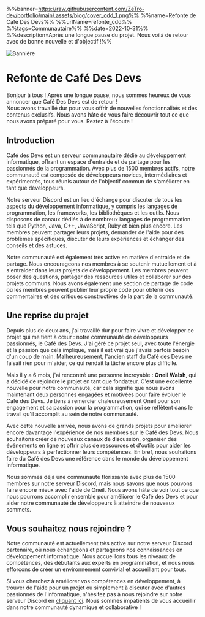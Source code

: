 %%banner=https://raw.githubusercontent.com/ZeTro-dev/portfolio/main/.assets/blog/cover_cdd_1.png%%
%%name=Refonte de Café Des Devs%%
%%urlName=refonte_cdd%%
%%tags=Communautaire%%
%%date=2022-10-31%%
%%description=Après une longue pause du projet. Nous voilà de retour avec de bonne nouvelle et d'objectif !%%

![Bannière](https://raw.githubusercontent.com/ZeTro-dev/portfolio/main/.assets/blog/banner_cdd_1.png)
# Refonte de Café Des Devs
Bonjour à tous ! Après une longue pause, nous sommes heureux de vous annoncer que Café Des Devs est de retour ! </br>Nous avons travaillé dur pour vous offrir de nouvelles fonctionnalités et des contenus exclusifs. Nous avons hâte de vous faire découvrir tout ce que nous avons préparé pour vous. Restez à l'écoute !


## Introduction
Café des Devs est un serveur communautaire dédié au développement informatique, offrant un espace d'entraide et de partage pour les passionnés de la programmation. Avec plus de 1500 membres actifs, notre communauté est composée de développeurs novices, intermédiaires et expérimentés, tous réunis autour de l'objectif commun de s'améliorer en tant que développeurs.

Notre serveur Discord est un lieu d'échange pour discuter de tous les aspects du développement informatique, y compris les langages de programmation, les frameworks, les bibliothèques et les outils. Nous disposons de canaux dédiés à de nombreux langages de programmation tels que Python, Java, C++, JavaScript, Ruby et bien plus encore. Les membres peuvent partager leurs projets, demander de l'aide pour des problèmes spécifiques, discuter de leurs expériences et échanger des conseils et des astuces.

Notre communauté est également très active en matière d'entraide et de partage. Nous encourageons nos membres à se soutenir mutuellement et à s'entraider dans leurs projets de développement. Les membres peuvent poser des questions, partager des ressources utiles et collaborer sur des projets communs. Nous avons également une section de partage de code où les membres peuvent publier leur propre code pour obtenir des commentaires et des critiques constructives de la part de la communauté.


## Une reprise du projet
Depuis plus de deux ans, j'ai travaillé dur pour faire vivre et développer ce projet qui me tient à cœur : notre communauté de développeurs passionnés, le Café des Devs. J'ai géré ce projet seul, avec toute l'énergie et la passion que cela implique, mais il est vrai que j'avais parfois besoin d'un coup de main. Malheureusement, l'ancien staff du Café des Devs ne faisait rien pour m'aider, ce qui rendait la tâche encore plus difficile.

Mais il y a 6 mois, j'ai rencontré une personne incroyable : **Oneil Walsh**, qui a décidé de rejoindre le projet en tant que fondateur. C'est une excellente nouvelle pour notre communauté, car cela signifie que nous avons maintenant deux personnes engagées et motivées pour faire évoluer le Café des Devs. Je tiens à remercier chaleureusement Oneil pour son engagement et sa passion pour la programmation, qui se reflètent dans le travail qu'il accomplit au sein de notre communauté.

Avec cette nouvelle arrivée, nous avons de grands projets pour améliorer encore davantage l'expérience de nos membres sur le Café des Devs. Nous souhaitons créer de nouveaux canaux de discussion, organiser des événements en ligne et offrir plus de ressources et d'outils pour aider les développeurs à perfectionner leurs compétences. En bref, nous souhaitons faire du Café des Devs une référence dans le monde du développement informatique.

Nous sommes déjà une communauté florissante avec plus de 1500 membres sur notre serveur Discord, mais nous savons que nous pouvons faire encore mieux avec l'aide de Oneil. Nous avons hâte de voir tout ce que nous pourrons accomplir ensemble pour améliorer le Café des Devs et pour aider notre communauté de développeurs à atteindre de nouveaux sommets.

## Vous souhaitez nous rejoindre ?
Notre communauté est actuellement très active sur notre serveur Discord partenaire, où nous échangeons et partageons nos connaissances en développement informatique. Nous accueillons tous les niveaux de compétences, des débutants aux experts en programmation, et nous nous efforçons de créer un environnement convivial et accueillant pour tous.

Si vous cherchez à améliorer vos compétences en développement, à trouver de l'aide pour un projet ou simplement à discuter avec d'autres passionnés de l'informatique, n'hésitez pas à nous rejoindre sur notre serveur Discord en [cliquant ici](https://discord.gg/cafedesdevs). Nous sommes impatients de vous accueillir dans notre communauté dynamique et collaborative !



